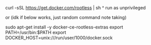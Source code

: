 curl -sSL https://get.docker.com/rootless | sh
^ run as unprivileged

or (idk if below works, just random command note taking)

sudo apt-get install -y docker-ce-rootless-extras
export PATH=/usr/bin:$PATH
export DOCKER_HOST=unix:///run/user/1000/docker.sock
